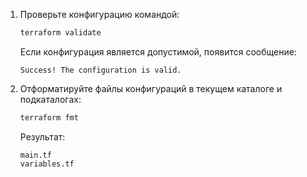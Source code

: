 1. Проверьте конфигурацию командой:

   ```bash
   terraform validate
   ```

   Если конфигурация является допустимой, появится сообщение:

   ```text
   Success! The configuration is valid.
   ```

1. Отформатируйте файлы конфигураций в текущем каталоге и подкаталогах:

   ```bash
   terraform fmt
   ```

   Результат:

   ```text
   main.tf
   variables.tf
   ```